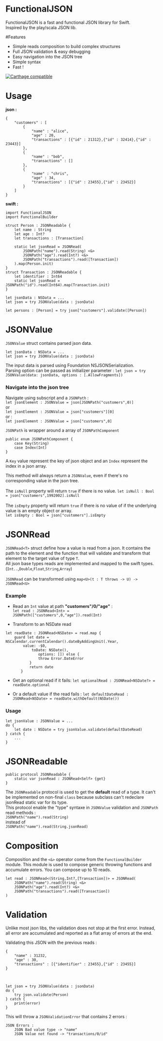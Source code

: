 
# FunctionalJSON
FunctionalJSON is a fast and functional JSON library for Swift.<br />
Inspired by the play/scala JSON lib. <br />

#Features

- Simple reads composition to build complex structures
- Full JSON validation & easy debugging
- Easy navigation into the JSON tree
- Simple syntax
- Fast !

[![Carthage compatible](https://img.shields.io/badge/Carthage-compatible-4BC51D.svg?style=flat)](https://github.com/Carthage/Carthage)

# Usage

**json :**

	{
		"customers" : [
			{
				"name" : "alice",
				"age" : 20,
				"transactions" : [{"id" : 21312},{"id" : 32414},{"id" : 23443}]
			},
			{
				"name" : "bob",
				"transactions" : []
			},
			{
				"name" : "chris",
				"age" : 34,
				"transactions" : [{"id" : 23455},{"id" : 23452}]
			}
		] 
	}


**swift :**

	import FunctionalJSON
	import FunctionalBuilder

	struct Person : JSONReadable {
		let name : String
		let age : Int?
		let transactions : [Transaction]
		
		static let jsonRead = JSONRead(
			JSONPath("name").read(String) <&>
			JSONPath("age").read(Int?) <&>
			JSONPath("transactions").read([Transaction])
		).map(Person.init)
	}
	struct Transaction : JSONReadable {
		let identifier : Int64
		static let jsonRead = JSONPath("id").read(Int64).map(Transaction.init)
	}
	
	let jsonData : NSData = ... 
	let json = try JSONValue(data : jsonData)
	
	let persons : [Person] = try json["customers"].validate([Person])  
# JSONValue
`JSONValue` struct contains parsed json data.

	let jsonData : NSData = ... 
	let json = try JSONValue(data : jsonData)
	
The input data is parsed using Foundation NSJSONSerialization.<br />
Parsing option can be passed as initializer parameter :
`let json = try JSONValue(data: jsonData, options : [.AllowFragments])`

### Navigate into the json tree

Navigate using subscript and a `JSONPath` :<br />
`let jsonElement : JSONValue = json[JSONPath("customers",0)]` <br />
or<br />
`let jsonElement : JSONValue = json["customers"][0]` <br />
or :<br />
`let jsonElement : JSONValue = json["customers",0]`

`JSONPath` is wrapper around a array of `JSONPathComponent`<br />

	public enum JSONPathComponent {
    	case Key(String)
    	case Index(Int)
	}
	
A `Key` value represent the key of json object and an `Index` represent the index in a json array. 

This method will always return a `JSONValue`, even if there's no corresponding value in the json tree.<br />
<br />
The `isNull` property will return `true` if there is no value. 
`let isNull : Bool = json["customers",1992002].isNull`
<br />
<br />
The `isEmpty` property will return `true` if there is no value of if the underlying value is an empty object or array. <br />
`let isEmpty : Bool = json["customers"].isEmpty`

 
# JSONRead
`JSONRead<T>` struct define how a value is read from a json. It contains the path to the element and the function that will validate and transform that element to the target value of type `T`.<br />
All json base types reads are implemented and mapped to the swift types. (`Int..`,`Double`,`Float`,`String`,`Array`) <br/><br/>
`JSONRead` can be transformed using `map<U>(t : T throws -> U) -> JSONRead<U>`


### Example

- Read an `Int` value at path **"customers"/0/"age"** : <br />
`let read : JSONRead<Int> = JSONPath(["customers",0,"age"]).read(Int)` <br />

- Transform to an NSDate read

```
let readDate : JSONRead<NSDate> = read.map {
	guard let date = NSCalendar.currentCalendar().dateByAddingUnit(.Year,
		value: -$0,
			toDate: NSDate(),
               options: []) else {
               throw Error.DateError
           }
           return date
       }
```
        
- Get an optional read if it fails:
`let optionalRead : JSONRead<NSDate?> = readDate.optional`

- Or a default value if the read fails :
`let defaultDateRead : JSONRead<NSDate> = readDate.withDefault(NSDate())`

### Usage
	let jsonValue : JSONValue = ...
	do {
		let date : NSDate = try jsonValue.validate(defaultDateRead)
	} catch {
		...
	}

# JSONReadable
	public protocol JSONReadable {
		static var jsonRead : JSONRead<Self> {get}
	}
	
The `JSONReadable` protocol is used to get the **default** read of a type. It can't be implemented on non-final `class` because subclass can't redeclare jsonRead static var for its type.<br />
This protocol enable the "type" syntaxe in `JSONValue` validation and `JSONPath` read methods :<br /> `JSONPath("name").read(String)`<br /> instead of <br />`JSONPath("name").read(String.jsonRead)`

# Composition
Composition and the `<&>` operator come from the `FunctionalBuilder` module. This module is used to compose generic throwing functions and accumulate errors. You can compose up to 10 reads.
	
	let read : JSONRead<(String,Int?,[Transaction])> = JSONRead(
		JSONPath("name").read(String) <&>
		JSONPath("age").read(Int?) <&>
		JSONPath("transactions").read([Transaction])
	)

# Validation
Unlike most json libs, the validation does not stop at the first error. Instead, all error are accumulated and reported as a flat array of errors at the end.

Validating this JSON with the previous reads :

	{
    	"name" : 31232,
    	"age" : 30,
    	"transactions" : [{"identifier" : 23455},{"id" : 23455}]
	}
	
<br />

	let json = try JSONValue(data : jsonData)
	do {
		try json.validate(Person)
	} catch {
		print(error)
	}

This will throw a `JSONValidationError` that contains 2 errors :

	JSON Errors :
		JSON Bad value type -> "name"
		JSON Value not found -> "transactions/0/id"

